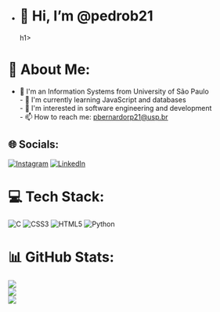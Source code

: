 - <h1>👋 Hi, I’m @pedrob21</h1>h1>
# 💫 About Me:
- 📖 I'm an Information Systems from University of São Paulo<br>- 🌱 I'm currently learning JavaScript and databases<br>- 💬 I'm interested in software engineering and development<br>- 📫 How to reach me: pbernardorp21@usp.br


## 🌐 Socials:
[![Instagram](https://img.shields.io/badge/Instagram-%23E4405F.svg?logo=Instagram&logoColor=white)](https://instagram.com/pedrob21) [![LinkedIn](https://img.shields.io/badge/LinkedIn-%230077B5.svg?logo=linkedin&logoColor=white)](https://linkedin.com/in/pedro-bernardo21) 

# 💻 Tech Stack:
![C](https://img.shields.io/badge/c-%2300599C.svg?style=for-the-badge&logo=c&logoColor=white) ![CSS3](https://img.shields.io/badge/css3-%231572B6.svg?style=for-the-badge&logo=css3&logoColor=white) ![HTML5](https://img.shields.io/badge/html5-%23E34F26.svg?style=for-the-badge&logo=html5&logoColor=white) ![Python](https://img.shields.io/badge/python-3670A0?style=for-the-badge&logo=python&logoColor=ffdd54)
# 📊 GitHub Stats:
![](https://github-readme-stats.vercel.app/api?username=pedrob21&theme=dark&hide_border=false&include_all_commits=false&count_private=false)<br/>
![](https://github-readme-streak-stats.herokuapp.com/?user=pedrob21&theme=dark&hide_border=false)<br/>
![](https://github-readme-stats.vercel.app/api/top-langs/?username=pedrob21&theme=dark&hide_border=false&include_all_commits=false&count_private=false&layout=compact)

